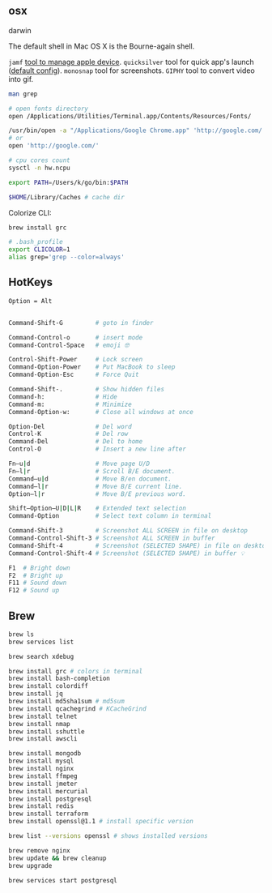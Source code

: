 osx
-

darwin

The default shell in Mac OS X is the Bourne-again shell.

`jamf` [tool to manage apple device](https://www.jamf.com/).
`quicksilver` tool for quick app's launch ([default config](https://monosnap.com/file/UH48Ulyzm6IzKxhlWqBuozkAOgciUQ)).
`monosnap` tool for screenshots.
`GIPHY` tool to convert video into gif.

````sh
man grep

# open fonts directory
open /Applications/Utilities/Terminal.app/Contents/Resources/Fonts/

/usr/bin/open -a "/Applications/Google Chrome.app" 'http://google.com/'
# or
open 'http://google.com/'

# cpu cores count
sysctl -n hw.ncpu

export PATH=/Users/k/go/bin:$PATH

$HOME/Library/Caches # cache dir
````

Colorize CLI:

````sh
brew install grc

# .bash_profile
export CLICOLOR=1
alias grep='grep --color=always'
````

## HotKeys

````sh
Option = Alt


Command-Shift-G         # goto in finder

Command-Control-o       # insert mode
Command-Control-Space   # emoji 🤓

Control-Shift-Power     # Lock screen
Command-Option-Power    # Put MacBook to sleep
Command-Option-Esc      # Force Quit

Command-Shift-.         # Show hidden files
Command-h:              # Hide
Command-m:              # Minimize
Command-Option-w:       # Close all windows at once

Option-Del              # Del word
Control-K               # Del row
Command-Del             # Del to home
Control-O               # Insert a new line after

Fn–u|d                  # Move page U/D
Fn–l|r                  # Scroll B/E document.
Command–u|d             # Move B/en document.
Command–l|r             # Move B/E current line.
Option–l|r              # Move B/E previous word.

Shift–Option–U|D|L|R    # Extended text selection
Command-Option          # Select text column in terminal

Command-Shift-3         # Screenshot ALL SCREEN in file on desktop
Command-Control-Shift-3 # Screenshot ALL SCREEN in buffer
Command-Shift-4         # Screenshot (SELECTED SHAPE) in file on desktop ✅
Command-Control-Shift-4 # Screenshot (SELECTED SHAPE) in buffer 💡

F1  # Bright down
F2  # Bright up
F11 # Sound down
F12 # Sound up
````

## Brew

````bash
brew ls
brew services list

brew search xdebug

brew install grc # colors in terminal
brew install bash-completion
brew install colordiff
brew install jq
brew install md5sha1sum # md5sum
brew install qcachegrind # KCacheGrind
brew install telnet
brew install nmap
brew install sshuttle
brew install awscli

brew install mongodb
brew install mysql
brew install nginx
brew install ffmpeg
brew install jmeter
brew install mercurial
brew install postgresql
brew install redis
brew install terraform
brew install openssl@1.1 # install specific version

brew list --versions openssl # shows installed versions

brew remove nginx
brew update && brew cleanup
brew upgrade

brew services start postgresql
````
